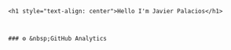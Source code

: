 
<div style="align-content: center">

    <h1 style="text-align: center">Hello I'm Javier Palacios</h1>

    

    ### ⚙️ &nbsp;GitHub Analytics


</div>

